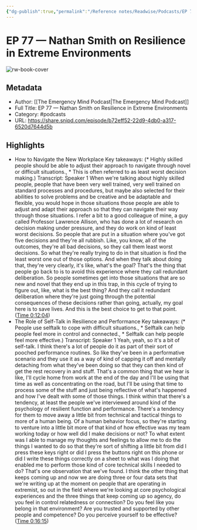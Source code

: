 ```yaml
---
{"dg-publish":true,"permalink":"/Reference notes/Readwise/Podcasts/EP 77 —  Nathan Smith on Resilience in Extreme Environments/"}
---
```


# EP 77 —  Nathan Smith on Resilience in Extreme Environments

![rw-book-cover](https://images.weserv.nl/?url=https%3A%2F%2Fi1.sndcdn.com%2Favatars-pTQIOSduyHGG3bqg-vzLoWA-original.jpg&w=100&h=100)

## Metadata
- Author: [[The Emergency Mind Podcast\|The Emergency Mind Podcast]]
- Full Title: EP 77 —  Nathan Smith on Resilience in Extreme Environments
- Category: #podcasts
- URL: https://share.snipd.com/episode/b72eff52-22d9-4db0-a317-6520d7644d5b

## Highlights
- How to Navigate the New Workplace
  Key takeaways:
  (* Highly skilled people should be able to adjust their approach to navigate through novel or difficult situations., * This is often referred to as least worst decision making.)
  Transcript:
  Speaker 1
  When we're talking about highly skilled people, people that have been very well trained, very well trained on standard processes and procedures, but maybe also selected for their abilities to solve problems and be creative and be adaptable and flexible, you would hope in those situations those people are able to adjust and adapt their approach so that they can navigate their way through those situations. I refer a bit to a good colleague of mine, a guy called Professor Lawrence Allison, who has done a lot of research on decision making under pressure, and they do work on kind of least worst decisions. So people that are put in a situation where you've got five decisions and they're all rubbish. Like, you know, all of the outcomes, they're all bad decisions, so they call them least worst decisions. So what they're really trying to do in that situation is find the least worst one out of those options. And when they talk about doing that, they're very clearly, it's like, what's the goal? That's the thing that people go back to is to avoid this experience where they call redundant deliberation. So people sometimes get into those situations that are so new and novel that they end up in this trap, in this cycle of trying to figure out, like, what is the best thing? And they call it redundant deliberation where they're just going through the potential consequences of these decisions rather than going, actually, my goal here is to save lives. And this is the best choice to get to that point. ([Time 0:12:04](https://share.snipd.com/snip/c2395950-e6b5-4c76-b145-7bc7fe795d33))
- The Role of Self-Talk in Resilience and Performance
  Key takeaways:
  (* People use selftalk to cope with difficult situations., * Selftalk can help people feel more in control and connected., * Selftalk can help people feel more effective.)
  Transcript:
  Speaker 1
  Yeah, yeah, so it's a bit of self-talk. I think there's a lot of people do it as part of their sort of pooched performance routines. So like they've been in a performative scenario and they use it as a way of kind of capping it off and mentally detaching from what they've been doing so that they can then kind of get the rest recovery in and stuff. That's a common thing that we hear is like, I'll cycle home from work at the end of the day and I'll be using that time as well as concentrating on the road, but I'll be using that time to process some of the stuff and just being reflective of what's happened and how I've dealt with some of those things. I think within that there's a tendency, at least the people we've interviewed around kind of the psychology of resilient function and performance. There's a tendency for them to move away a little bit from technical and tactical things to more of a human being. Of a human behavior focus, so they're starting to venture into a little bit more of that kind of how effective was my team working today or how well did I make decisions or not? To what extent was I able to manage my thoughts and feelings to allow me to do the things I wanted to do so that they're sort of shifting a little bit from did I press these keys right or did I press the buttons right on this phone or did I write these things correctly on a sheet to what was I doing that enabled me to perform those kind of core technical skills I needed to do? That's one observation that we've found. I think the other thing that keeps coming up and now we are doing three or four data sets that we're writing up at the moment on people that are operating in extremist, so out in the field where we're looking at core psychological experiences and the three things that keep coming up so agency, do you feel in control relatedness or connection? Do you feel like you belong in that environment? Are you trusted and supported by other people and competence? Do you perceive yourself to be effective? ([Time 0:16:15](https://share.snipd.com/snip/4618f079-dc8f-4960-9300-e289d3e400b8))
